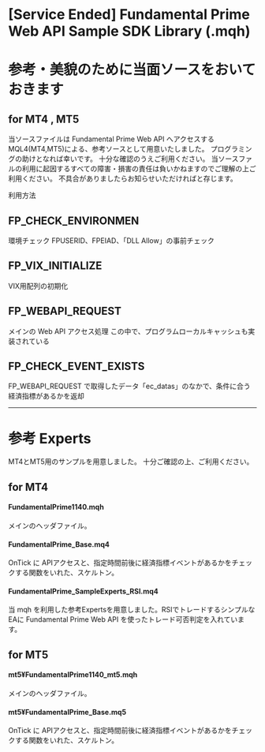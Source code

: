 # [Service Ended] Fundamental Prime Web API Sample SDK Library (.mqh)
# 参考・美貌のために当面ソースをおいておきます

## for MT4 , MT5


当ソースファイルは Fundamental Prime Web API へアクセスする MQL4(MT4,MT5)による、参考ソースとして用意いたしました。
プログラミングの助けとなれば幸いです。
十分な確認のうえご利用ください。
当ソースファルの利用に起因するすべての障害・損害の責任は負いかねますのでご理解の上ご利用ください。
不具合がありましたらお知らせいただければと存じます。




利用方法

## FP_CHECK_ENVIRONMEN

環境チェック
FPUSERID、FPEIAD、「DLL Allow」の事前チェック

## FP_VIX_INITIALIZE

VIX用配列の初期化

## FP_WEBAPI_REQUEST 

メインの Web API アクセス処理
この中で、プログラムローカルキャッシュも実装されている

## FP_CHECK_EVENT_EXISTS 

FP_WEBAPI_REQUEST で取得したデータ「ec_datas」のなかで、条件に合う経済指標があるかを返却


----

# 参考 Experts

MT4とMT5用のサンプルを用意しました。
十分ご確認の上、ご利用ください。

## for MT4 

#### FundamentalPrime1140.mqh
メインのヘッダファイル。

#### FundamentalPrime_Base.mq4
OnTick に APIアクセスと、指定時間前後に経済指標イベントがあるかをチェックする関数をいれた、スケルトン。

#### FundamentalPrime_SampleExperts_RSI.mq4
当 mqh を利用した参考Expertsを用意しました。RSIでトレードするシンプルなEAに Fundamental Prime Web API を使ったトレード可否判定を入れています。

## for MT5 

#### mt5¥FundamentalPrime1140_mt5.mqh
メインのヘッダファイル。

#### mt5¥FundamentalPrime_Base.mq5
OnTick に APIアクセスと、指定時間前後に経済指標イベントがあるかをチェックする関数をいれた、スケルトン。

